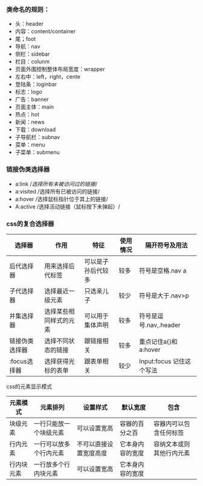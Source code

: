 ### 类命名的规则：

- 头：header
- 内容：content/container
- 尾；foot
- 导航：nav
- 侧栏：sidebar
- 栏目：colunm
- 页面外围控制整体布局宽度：wrapper
- 左右中：left，right，cente
- 登陆条：loginbar
- 标志：logo
- 广告：banner
- 页面主体：main
- 热点：hot
- 新闻：news
- 下载：download
- 子导航栏：subnav
- 菜单：menu
- 子菜单：submenu

### 链接伪类选择器

- a:link		/*选择所有未被访问过的链接*/
- a:visited	/选择所有已被访问的链接/
- a:hover	/选择鼠标指针位于其上的链接/
- A:active	/选择活动链接（鼠标按下未弹起）/

### css的复合选择器

| 选择器         | 作用                   | 特征               | 使用情况 | 隔开符号及用法           |
| -------------- | ---------------------- | ------------------ | -------- | ------------------------ |
| 后代选择器     | 用来选择后代标签       | 可以是子孙后代较多 | 较多     | 符号是空格.nav a         |
| 子代选择器     | 选择最近一级元素       | 只选亲儿子         | 较少     | 符号是大于.nav>p         |
| 并集选择器     | 选择某些相同样式的元素 | 可以用于集体声明   | 较多     | 符号是逗号.nav,.header   |
| 链接伪类选择器 | 选择不同状态的链接     | 跟链接相关         | 较多     | 重点记住a{}和a:hover     |
| :focus选择器   | 选择获得光标的表单     | 跟表单相关         | 较少     | Input:focus 记住这个写法 |

css的元素显示模式

| 元素模式   | 元素排列               | 设置样式               | 默认宽度         | 包含                     |
| ---------- | ---------------------- | ---------------------- | ---------------- | ------------------------ |
| 块级元素   | 一行只能放一个块级元素 | 可以设置宽高           | 容器的百分之百   | 容器内可以包含任何标签   |
| 行内元素   | 一行可以放多个行内元素 | 不可以直接设置宽度高度 | 它本身内容的宽度 | 容纳文本或则其他行内元素 |
| 行内块元素 | 一行放多个行内块元素   | 可以设置宽高           | 它本身内容的宽度 |                          |

